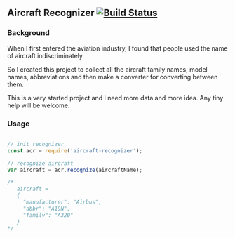 ## Aircraft Recognizer [![Build Status](https://travis-ci.org/ericdum/aircraft-recognizer.svg?branch=master)](https://travis-ci.org/ericdum/aircraft-recognizer)

### Background
When I first entered the aviation industry, I found that people used the name of aircraft indiscriminately.

So I created this project to collect all the aircraft family names, model names, abbreviations and then make a converter for converting between them.

This is a very started project and I need more data and more idea. Any tiny help will be welcome.

### Usage

```javascript

// init recognizer
const acr = require('aircraft-recognizer');

// recognize aircraft
var aircraft = acr.recognize(aircraftName);

/*
   aircraft =
   {
     "manufacturer": "Airbus",
     "abbr": "A19N",
     "family": "A320"
   }
*/
```
